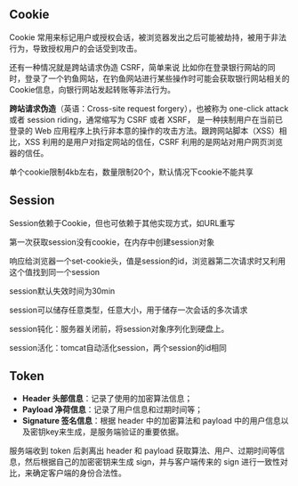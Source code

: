 ## Cookie

Cookie 常用来标记用户或授权会话，被浏览器发出之后可能被劫持，被用于非法行为，导致授权用户的会话受到攻击。

还有一种情况就是跨站请求伪造 CSRF，简单来说 比如你在登录银行网站的同时，登录了一个钓鱼网站，在钓鱼网站进行某些操作时可能会获取银行网站相关的Cookie信息，向银行网站发起转账等非法行为。

**跨站请求伪造**（英语：Cross-site request forgery），也被称为 one-click attack 或者 session riding，通常缩写为 CSRF 或者 XSRF， 是一种挟制用户在当前已登录的 Web 应用程序上执行非本意的操作的攻击方法。跟跨网站脚本（XSS）相比，XSS 利用的是用户对指定网站的信任，CSRF 利用的是网站对用户网页浏览器的信任。

单个cookie限制4kb左右，数量限制20个，默认情况下cookie不能共享

## Session

Session依赖于Cookie，但也可依赖于其他实现方式，如URL重写

第一次获取session没有cookie，在内存中创建session对象

响应给浏览器一个set-cookie头，值是session的id，浏览器第二次请求时又利用这个值找到同一个session

session默认失效时间为30min

session可以储存任意类型，任意大小，用于储存一次会话的多次请求

session钝化：服务器关闭前，将session对象序列化到硬盘上。

session活化：tomcat自动活化session，两个session的id相同

## Token

- **Header 头部信息**：记录了使用的加密算法信息；
- **Payload 净荷信息**：记录了用户信息和过期时间等；
- **Signature 签名信息**：根据 header 中的加密算法和 payload 中的用户信息以及密钥key来生成，是服务端验证的重要依据。

服务端收到 token 后剥离出 header 和 payload 获取算法、用户、过期时间等信息，然后根据自己的加密密钥来生成 sign，并与客户端传来的 sign 进行一致性对比，来确定客户端的身份合法性。